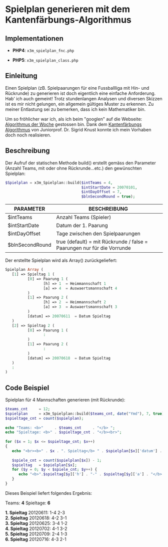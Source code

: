Spielplan generieren mit dem Kantenfärbungs-Algorithmus
=======================================================

Implementationen
----------------


- **PHP4**: `x3m_spielplan_fnc.php`

- **PHP5**: `x3m_spielplan_class.php`


Einleitung
----------

Einen Spielplan (zB. Spielpaarungen für eine Fussballliga mit Hin- und Rückrunde) zu generieren ist doch eigentlich eine einfache Anforderung. Hab' ich auch gemeint! Trotz stundenlangen Analysen und diversen Skizzen ist es mir nicht gelungen, ein allgemein gültiges Muster zu erkennen. Zu meiner Entlastung sei zu bemerken, dass ich kein Mathematiker bin.

Um so fröhlicher war ich, als ich beim "googlen" auf die Webseite: <a href="http://www-i1.informatik.rwth-aachen.de/%7Ealgorithmus/liste.php">Algorithmus der Woche</a> gestossen bin. Dank dem <a href="http://www-i1.informatik.rwth-aachen.de/%7Ealgorithmus/algo36.php" >Kantenfärbungs Algorithmus</a> von Juniorprof. Dr. Sigrid Knust konnte ich mein Vorhaben doch noch realisieren.

Beschreibung
-------------
Der Aufruf der statischen Methode build() erstellt gemäss den Parameter (Anzahl Teams, mit oder ohne Rückrunde...etc.) den gewünschten Spielplan:

```php
$Spielplan = x3m_Spielplan::build($intTeams = 4,
                                  $intStartDate = 20070101,
                                  $intDayOffset = 7,
                                  $blnSecondRound = true);
```


PARAMETER |	BESCHREIBUNG
--------- | ------------
$intTeams | Anzahl Teams (Spieler)
$intStartDate | Datum der 1. Paarung
$intDayOffset | Tage zwischen den Spielpaarungen
$blnSecondRound | true (default) = mit Rückrunde / false = Paarungen nur für die Vorrunde

 

Der erstellte Spielplan wird als Array() zurückgeliefert:

 
```php
Spielplan Array (
   [1] => Spieltag 1 (
          [0] => Paarung 1 (
                 [h] => 1  = Heimmannschaft 1
                 [a] => 4  = Auswaertsmannschaft 4
          )
          [1] => Paarung 2 (
                 [h] => 2  = Heimmannschaft 2
                 [a] => 3  = Auswaertsmannschaft 3
          )
          [datum] => 20070611  = Datum Spieltag
   )
   [2] => Spieltag 2 (
          [0] => Paarung 1 (
                 :
          )
          [1] => Paarung 2 (
                 :
          )
          [datum] => 20070618  = Datum Spieltag
   )
   :
)
```

Code Beispiel
-------------

Spielplan für 4 Mannschaften generieren (mit Rückrunde):

```php
$teams_cnt     = 12;  
$spielplan     = x3m_Spielplan::build($teams_cnt, date("Ymd"), 7, true);  
$spieltage_cnt = count($spielplan);  
 
echo "Teams: <b>"     . $teams_cnt     . "</b> ";  
echo "Spieltage: <b>" . $spieltage_cnt . "</b><br>";  
  
for ($x = 1; $x <= $spieltage_cnt; $x++) 
{  
   echo "<br><b>" . $x . ". Spieltag</b> " . $spielplan[$x]['datum'] . ": ";  
  
   $spiele_cnt = count($spielplan[$x]) - 1;  
   $spieltag   = $spielplan[$x];  
   for ($y = 0; $y < $spiele_cnt; $y++) {  
      echo "<b>".$spieltag[$y]['h'] . "-" . $spieltag[$y]['a'] . "</b> ";  
   }  
}  
```

Dieses Beispiel liefert folgendes Ergebnis:



Teams: **4** Spieltage: **6**

**1. Spieltag** 20120611: 1-4 2-3  
**2. Spieltag** 20120618: 4-2 3-1  
**3. Spieltag** 20120625: 3-4 1-2  
**4. Spieltag** 20120702: 4-1 3-2  
**5. Spieltag** 20120709: 2-4 1-3  
**6. Spieltag** 20120716: 4-3 2-1  

